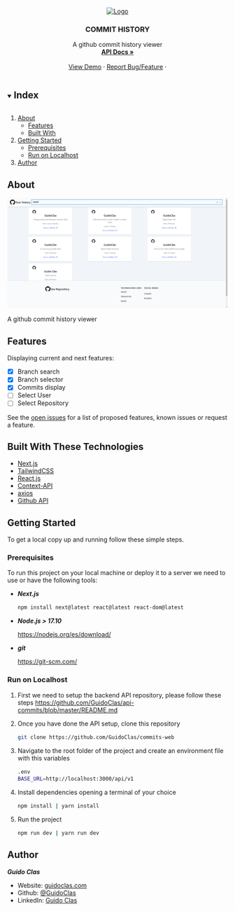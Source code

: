 
<br />
<p align="center">
  <a href="https://commits-web.vercel.app">
    <img src="https://cdn-icons-png.flaticon.com/512/25/25231.png" alt="Logo" width="80" height="80">
  </a>

  <h3 align="center">COMMIT HISTORY</h3>

  <p align="center">
    A github commit history viewer
    <br />
    <a href="https://github.com/GuidoClas/api-commits"><strong>API Docs »</strong></a>
    <br />
    <br />
    <a href="https://commits-web.vercel.app">View Demo</a>
    ·
    <a href="https://github.com/GuidoClas/commits-web/issues">Report Bug/Feature</a>
    ·
  </p>
   
</p>



<!-- Index -->
<details open="open">
  <summary><h2 style="display: inline-block">Index</h2></summary>
  <ol>
    <li>
      <a href="#about-the-project">About</a>
      <ul>
            <li><a href="#features">Features</a></li>
        <li><a href="#built-with">Built With</a></li>
      </ul>
    </li>
    <li>
      <a href="#getting-started">Getting Started</a>
      <ul>
        <li><a href="#prerequisites">Prerequisites</a></li>
        <li><a href="run-on-localhost">Run on Localhost</a></li>
      </ul>
    </li>
    <li><a href="#author">Author</a></li>
  </ol>
</details>



<!-- ABOUT THE PROJECT -->
## About

[![COMMIT_WEB][product-screenshot]](https://commits-web.vercel.app)

A github commit history viewer 

<!-- Features -->
## Features
Displaying current and next features:

- [x] Branch search
- [x] Branch selector
- [x] Commits display
- [ ] Select User
- [ ] Select Repository

See the [open issues](https://github.com/GuidoClas/commits-web/issues) for a list of proposed features, known issues or request a feature.

## Built With These Technologies

* [Next.js](https://nextjs.org/)
* [TailwindCSS](https://tailwindcss.com/)
* [React.js](https://es.reactjs.org/)
* [Context-API](https://react.dev/reference/react/createContext)
* [axios](https://github.com/axios/axios)
* [Github API](https://docs.github.com/es/rest)


<!-- GETTING STARTED -->
## Getting Started

To get a local copy up and running follow these simple steps.

### Prerequisites

To run this project on your local machine or deploy it to a server we need to use or have the following tools:
* ***Next.js***
  ```sh
  npm install next@latest react@latest react-dom@latest
  ```
* ***Node.js > 17.10***

  https://nodejs.org/es/download/

* ***git*** 

  https://git-scm.com/

### Run on Localhost 

1. First we need to setup the backend API repository, please follow these steps
    https://github.com/GuidoClas/api-commits/blob/master/README.md
   
2. Once you have done the API setup, clone this repository
    ```sh
   git clone https://github.com/GuidoClas/commits-web
   ```
3. Navigate to the root folder of the project and create an environment file with this variables
    ```sh
   .env
   BASE_URL=http://localhost:3000/api/v1
   ```
4. Install dependencies opening a terminal of your choice
    ```sh
   npm install | yarn install
   ```
5. Run the project
    ```sh
   npm run dev | yarn run dev
   ```
<!-- Author -->
## Author

***Guido Clas***

* Website: [guidoclas.com](https://guidoclas.com)
*	Github: [@GuidoClas](https://github.com/GuidoClas)
*	LinkedIn: [Guido Clas](https://www.linkedin.com/in/guido-clas/)

[product-screenshot]: assets/front_cards.png